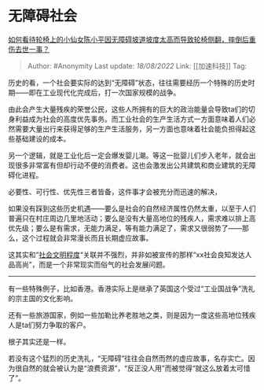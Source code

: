 # 无障碍社会
[如何看待轮椅上的小仙女陈小平因无障碍坡道坡度太高而导致轮椅侧翻，摔倒后重伤去世一事？](https://www.zhihu.com/question/439962892/answer/2632893273)

> Author: #Anonymity
> Last update: *18/08/2022*
> Link: [[加速科技]]
> Tag:

历史的看，一个社会要实际的达到“无障碍”状态，往往需要经历一个特殊的历史时期——即在工业现代化完成后，打一次国家规模的战争。

由此会产生大量残疾的荣誉公民，这些人所拥有的巨大的政治能量会导致ta们的切身利益成为社会的高度优先事务。而工业社会的生产生活方式一方面意味着人们必然需要大量出行来获得足够的生产生活服务，另一方面也意味着社会能负担得起这些基础建设的成本。

另一个逻辑，就是工业化后一定会爆发婴儿潮。等这一批婴儿们步入老年，就会出现很多非常富有但却行动不便的消费者。这也会激发出公共建筑和商业建筑的无障碍化进程。

必要性、可行性、优先性三者皆备，这件事才会被充分而迅速的解决，

如果没有踩到这些历史机遇——要么是社会的自然经济属性仍然太重，以至于人们普遍只在村庄周边几里地活动；要么是没有大量高地位的残疾人，需求难以排上高优先级；要么是有需求，无能力满足，等有能力满足了，需求又很弱势了——那么，这个过程就会非常漫长而且长期虚应故事。

这其实和“[社会文明程度](https://www.zhihu.com/search?q=%E7%A4%BE%E4%BC%9A%E6%96%87%E6%98%8E%E7%A8%8B%E5%BA%A6&search_source=Entity&hybrid_search_source=Entity&hybrid_search_extra=%7B%22sourceType%22%3A%22answer%22%2C%22sourceId%22%3A2632893273%7D)“关联并不强烈，并非如被宣传的那样“xx社会良知发达人品高尚”，而是一个非常现实而俗气的社会发展问题。

---

有一些特殊例子，比如香港。香港实际上是继承了英国这个受过“工业国战争”洗礼的宗主国的文化影响。

还有一些旅游国家，例如一些加勒比养老胜地之类，则是因为一度这些高地位残疾人是ta们努力争取的客户。

根子其实还是一样。

若没有这个猛烈的历史洗礼，“无障碍”往往会自然而然的虚应故事，名存实亡。因为很自然的就会被认为是“浪费资源”，“反正没人用”而被觉得“就这么放着太可惜了”。
